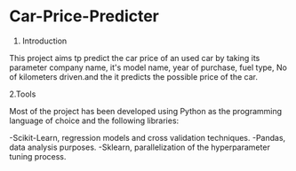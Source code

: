 # Car-Price-Predicter

1. Introduction

This project aims tp predict the car price of an used car by taking its parameter company name, it's model name, year of purchase, fuel type, No of kilometers driven.and the it predicts the possible price of the car.

2.Tools


Most of the project has been developed using Python as the programming language of choice and the following libraries:


-Scikit-Learn, regression models and cross validation techniques.
-Pandas, data analysis purposes.
-Sklearn, parallelization of the hyperparameter tuning process.


